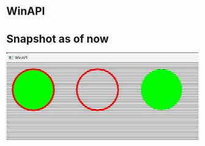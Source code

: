 # WinAPI

# Snapshot as of now
![TextOut](https://github.com/Oakmura/WinAPI/blob/main/Screenshots/TransparentGdiObject.png)

